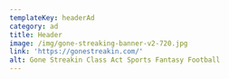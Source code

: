 ```yaml
---
templateKey: headerAd
category: ad
title: Header
image: /img/gone-streaking-banner-v2-720.jpg
link: 'https://gonestreakin.com/'
alt: Gone Streakin Class Act Sports Fantasy Football
---
```


